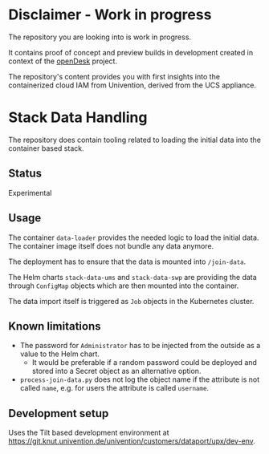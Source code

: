 # Disclaimer - Work in progress

The repository you are looking into is work in progress.

It contains proof of concept and preview builds in development created in context of the [openDesk](https://gitlab.opencode.de/bmi/souveraener_arbeitsplatz/info) project.

The repository's content provides you with first insights into the containerized cloud IAM from Univention, derived from the UCS appliance.

# Stack Data Handling

The repository does contain tooling related to loading the initial data into the
container based stack.

## Status

Experimental

## Usage

The container `data-loader` provides the needed logic to load the initial data.
The container image itself does not bundle any data anymore.

The deployment has to ensure that the data is mounted into `/join-data`.

The Helm charts `stack-data-ums` and `stack-data-swp` are providing the data
through `ConfigMap` objects which are then mounted into the container.

The data import itself is triggered as `Job` objects in the Kubernetes cluster.

## Known limitations

- The password for `Administrator` has to be injected from the outside as a
  value to the Helm chart.
  - It would be preferable if a random password could be deployed and stored
    into a Secret object as an alternative option.
- `process-join-data.py` does not log the object name if the attribute is not
  called `name`, e.g. for users the attribute is called `username`.

## Development setup

Uses the Tilt based development environment at
<https://git.knut.univention.de/univention/customers/dataport/upx/dev-env>.
